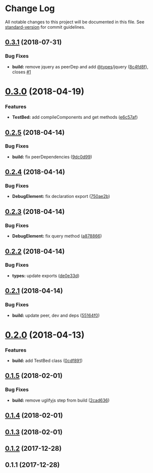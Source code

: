 # Change Log

All notable changes to this project will be documented in this file. See [standard-version](https://github.com/conventional-changelog/standard-version) for commit guidelines.

<a name="0.3.1"></a>
## [0.3.1](https://github.com/vsternbach/angularjs-testbed/compare/v0.3.0...v0.3.1) (2018-07-31)


### Bug Fixes

* **build:** remove jquery as peerDep and add [@types](https://github.com/types)/jquery ([8c4fd8f](https://github.com/vsternbach/angularjs-testbed/commit/8c4fd8f)), closes [#1](https://github.com/vsternbach/angularjs-testbed/issues/1)



<a name="0.3.0"></a>
# [0.3.0](https://github.com/vsternbach/angularjs-testbed/compare/v0.2.5...v0.3.0) (2018-04-19)


### Features

* **TestBed:** add compileComponents and get methods ([e6c57af](https://github.com/vsternbach/angularjs-testbed/commit/e6c57af))



<a name="0.2.5"></a>
## [0.2.5](https://github.com/vsternbach/angularjs-testbed/compare/v0.2.4...v0.2.5) (2018-04-14)


### Bug Fixes

* **build:** fix peerDependencies ([9dc0d99](https://github.com/vsternbach/angularjs-testbed/commit/9dc0d99))



<a name="0.2.4"></a>
## [0.2.4](https://github.com/vsternbach/angularjs-testbed/compare/v0.2.3...v0.2.4) (2018-04-14)


### Bug Fixes

* **DebugElement:** fix declaration export ([750ae2b](https://github.com/vsternbach/angularjs-testbed/commit/750ae2b))



<a name="0.2.3"></a>
## [0.2.3](https://github.com/vsternbach/angularjs-testbed/compare/v0.2.2...v0.2.3) (2018-04-14)


### Bug Fixes

* **DebugElement:** fix query method ([a878866](https://github.com/vsternbach/angularjs-testbed/commit/a878866))



<a name="0.2.2"></a>
## [0.2.2](https://github.com/vsternbach/angularjs-testbed/compare/v0.2.1...v0.2.2) (2018-04-14)


### Bug Fixes

* **types:** update exports ([de0e33d](https://github.com/vsternbach/angularjs-testbed/commit/de0e33d))



<a name="0.2.1"></a>
## [0.2.1](https://github.com/vsternbach/angularjs-testbed/compare/v0.2.0...v0.2.1) (2018-04-14)


### Bug Fixes

* **build:** update peer, dev and deps ([55164f0](https://github.com/vsternbach/angularjs-testbed/commit/55164f0))



<a name="0.2.0"></a>
# [0.2.0](https://github.com/vsternbach/angularjs-testbed/compare/v0.1.5...v0.2.0) (2018-04-13)


### Features

* **build:** add TestBed class ([0cdf891](https://github.com/vsternbach/angularjs-testbed/commit/0cdf891))



<a name="0.1.5"></a>
## [0.1.5](https://github.com/vsternbach/angularjs-testbed/compare/v0.1.4...v0.1.5) (2018-02-01)


### Bug Fixes

* **build:** remove uglifyjs step from build ([2cad636](https://github.com/vsternbach/angularjs-testbed/commit/2cad636))



<a name="0.1.4"></a>
## [0.1.4](https://github.com/vsternbach/angularjs-testbed/compare/v0.1.3...v0.1.4) (2018-02-01)



<a name="0.1.3"></a>
## [0.1.3](https://github.com/vsternbach/angularjs-testbed/compare/v0.1.2...v0.1.3) (2018-02-01)



<a name="0.1.2"></a>
## [0.1.2](https://github.com/vsternbach/angularjs-testbed/compare/v0.1.1...v0.1.2) (2017-12-28)



<a name="0.1.1"></a>
## 0.1.1 (2017-12-28)
